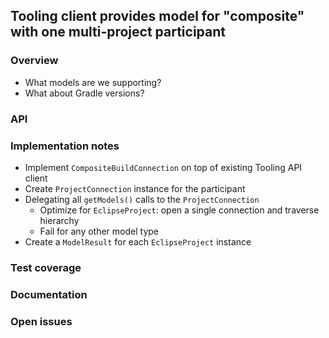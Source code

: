 ## Tooling client provides model for "composite" with one multi-project participant

### Overview

- What models are we supporting?
- What about Gradle versions?

### API

### Implementation notes

- Implement `CompositeBuildConnection` on top of existing Tooling API client
- Create `ProjectConnection` instance for the participant
- Delegating all `getModels()` calls to the `ProjectConnection`
    - Optimize for `EclipseProject`: open a single connection and traverse hierarchy
    - Fail for any other model type
- Create a `ModelResult` for each `EclipseProject` instance

### Test coverage

### Documentation

### Open issues
